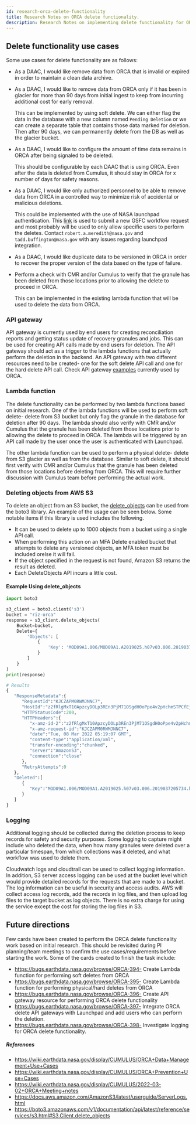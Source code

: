```yaml
---
id: research-orca-delete-functionality
title: Research Notes on ORCA delete functionality.
description: Research Notes on implementing delete functionality for ORCA.
---
```


## Delete functionality use cases

Some use cases for delete functionality are as follows:

- As a DAAC, I would like remove data from ORCA that is invalid or expired in order to maintain a clean data archive.

- As a DAAC, I would like to remove data from ORCA only if it has been in glacier for more than 90 days from initial ingest to keep from incurring additional cost for early removal.

    This can be implemented by using soft delete. We can either flag the data in the database with a new column named `Pending Deletion` or we can create a separate table that contains those data marked for deletion. Then after 90 days, we can permanently delete from the DB as well as the glacier bucket.


- As a DAAC, I would like to configure the amount of time data remains in ORCA after being signaled to be deleted.	

    This should be configurable by each DAAC that is using ORCA. Even after the data is deleted from Cumulus, it should stay in ORCA for x number of days for safety reasons.


- As a DAAC, I would like only authorized personnel to be able to remove data from ORCA in a controlled way to minimize risk of accidental or malicious deletions.

    This could be implemented with the use of NASA launchpad authentication. This [link](https://idmax.nasa.gov/nams/asset/255115) is used to submit a new GSFC workflow request and most probably will be used to only allow specific users to perform the deletes. Contact `robert.a.meredith@nasa.gov` and `tadd.buffington@nasa.gov` with any issues regarding launchpad integration.

- As a DAAC, I would like duplicate data to be versioned in ORCA in order to recover the proper version of the data based on the type of failure.	


- Perform a check with CMR and/or Cumulus to verify that the granule has been deleted from those locations prior to allowing the delete to proceed in ORCA.

    
    This can be implemented in the existing lambda function that will be used to delete the data from ORCA.

### API gateway

API gateway is currently used by end users for creating reconciliation reports and getting status update of recovery granules and jobs. This can be used for creating API calls made by end users for deletion. The API gateway should act as a trigger to the lambda functions that actually perform the deletion in the backend. An API gateway with two different resources need to be created- one for the soft delete API call and one for the hard delete API call.
Check API gateway [examples](https://github.com/nasa/cumulus-orca/tree/develop/modules/api-gateway) currently used by ORCA. 

### Lambda function

The delete functionality can be performed by two lambda functions based on initial research. One of the lambda functions will be used to perform soft delete- delete from S3 bucket but only flag the granule in the database for deletion after 90 days. The lambda should also verify with CMR and/or Cumulus that the granule has been deleted from those locations prior to allowing the delete to proceed in ORCA. The lambda will be triggered by an API call made by the user once the user is authenticated with Launchpad.

The other lambda function can be used to perform a physical delete- delete from S3 glacier as well as from the database. Similar to soft delete, it should first verify with CMR and/or Cumulus that the granule has been deleted from those locations before deleting from ORCA. This will require further discussion with Cumulus team before performing the actual work.


### Deleting objects from AWS S3

To delete an object from an S3 bucket, the [delete_objects](https://boto3.amazonaws.com/v1/documentation/api/latest/reference/services/s3.html#S3.Client.delete_objects)
can be used from the boto3 library. An example of the usage can be seen below.
Some notable items if this library is used includes the following.
- It can be used to delete up to 1000 objects from a bucket using a single API call.
- When performing this action on an MFA Delete enabled bucket that attempts to delete any versioned objects, an MFA token must be included orelse it will fail.
- If the object specified in the request is not found, Amazon S3 returns the result as deleted.
- Each DeleteObjects API incurs a little cost.

#### Example Using delete_objects

```python
import boto3

s3_client = boto3.client('s3')
bucket = "riz-orca"
response = s3_client.delete_objects(
    Bucket=bucket,
    Delete={
        'Objects': [
            {
                'Key': 'MOD09A1.006/MOD09A1.A2019025.h07v03.006.2019037205734.hdf',
            }
        ]
    }
)
print(response)

# Results
{
   "ResponseMetadata":{
      "RequestId":"KJCZAPM0RWMJNNC7",
      "HostId":"z2fRlgMxT10ApzcyDOLp3REn3PjM71OSgdH0oPpe4v2pHchmSTPCfEjBjTx00PyTL55wgmQ7gF4=",
      "HTTPStatusCode":200,
      "HTTPHeaders":{
         "x-amz-id-2":"z2fRlgMxT10ApzcyDOLp3REn3PjM71OSgdH0oPpe4v2pHchmSTPCfEjBjTx00PyTL55wgmQ7gF4=",
         "x-amz-request-id":"KJCZAPM0RWMJNNC7",
         "date":"Tue, 08 Mar 2022 05:19:07 GMT",
         "content-type":"application/xml",
         "transfer-encoding":"chunked",
         "server":"AmazonS3",
         "connection":"close"
      },
      "RetryAttempts":0
   },
   "Deleted":[
      {
         "Key":"MOD09A1.006/MOD09A1.A2019025.h07v03.006.2019037205734.hdf"
      }
   ]
}
```
### Logging

Additional logging should be collected during the deletion process to keep records for safety and security purposes. Some logging to capture might include who deleted the data, when how many granules were deleted over a particular timespan, from which collections was it deleted, and what workflow was used to delete them.

Cloudwatch logs and cloudtrail can be used to collect logging information. In addition, S3 server access logging can be used at the bucket level which would provide detailed records for the requests that are made to a bucket. The log information can be useful in security and access audits. AWS will collect access log records, add the records in log files, and then upload log files to the target bucket as log objects. There is no extra charge for using the service except the cost for storing the log files in S3.

## Future directions

Few cards have been created to perform the ORCA delete functionality work based on initial research. This should be revisited during PI planning/team meetings to confirm the use cases/requirements before starting the work.
Some of the cards created to finish the task include:
- https://bugs.earthdata.nasa.gov/browse/ORCA-394- Create Lambda function for performing soft deletes from ORCA
- https://bugs.earthdata.nasa.gov/browse/ORCA-395- Create Lambda function for performing physical/hard deletes from ORCA
- https://bugs.earthdata.nasa.gov/browse/ORCA-396- Create API gateway resource for performing ORCA delete functionality
- https://bugs.earthdata.nasa.gov/browse/ORCA-397- Integrate ORCA delete API gateways with Launchpad and add users who can perform the deletion.
- https://bugs.earthdata.nasa.gov/browse/ORCA-398- Investigate logging for ORCA delete functionality.


##### References
- https://wiki.earthdata.nasa.gov/display/CUMULUS/ORCA+Data+Management+Use+Cases
- https://wiki.earthdata.nasa.gov/display/CUMULUS/ORCA+Prevention+Use+Cases
- https://wiki.earthdata.nasa.gov/display/CUMULUS/2022-03-02+ORCA+Meeting+notes
- https://docs.aws.amazon.com/AmazonS3/latest/userguide/ServerLogs.html
- https://boto3.amazonaws.com/v1/documentation/api/latest/reference/services/s3.html#S3.Client.delete_objects